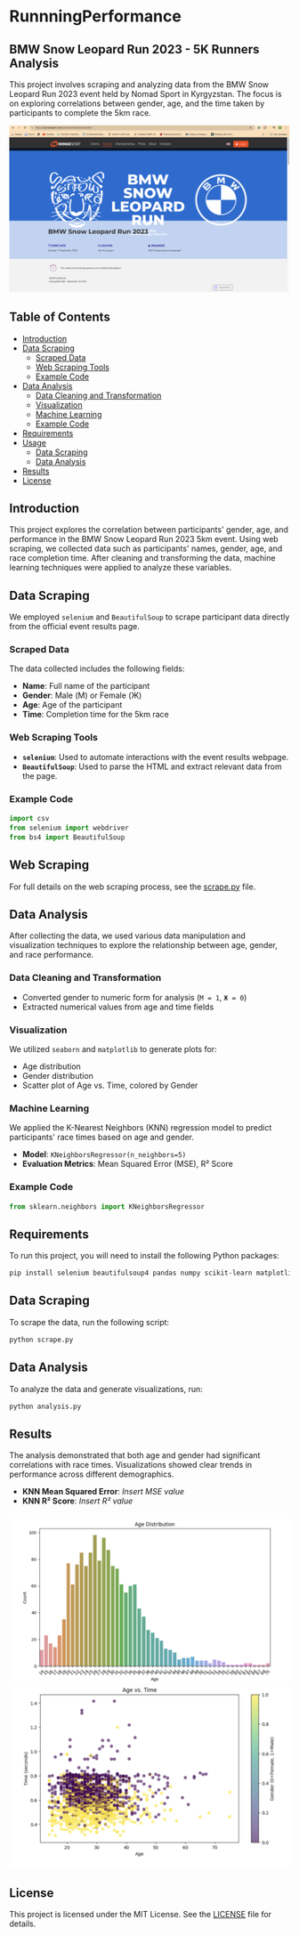 # RunnningPerformance
## BMW Snow Leopard Run 2023 - 5K Runners Analysis

This project involves scraping and analyzing data from the BMW Snow Leopard Run 2023 event held by Nomad Sport in Kyrgyzstan. The focus is on exploring correlations between gender, age, and the time taken by participants to complete the 5km race.

![Race Image](./images/runLeopard.png)

## Table of Contents
- [Introduction](#introduction)
- [Data Scraping](#data-scraping)
  - [Scraped Data](#scraped-data)
  - [Web Scraping Tools](#web-scraping-tools)
  - [Example Code](#example-code)
- [Data Analysis](#data-analysis)
  - [Data Cleaning and Transformation](#data-cleaning-and-transformation)
  - [Visualization](#visualization)
  - [Machine Learning](#machine-learning)
  - [Example Code](#example-code-1)
- [Requirements](#requirements)
- [Usage](#usage)
  - [Data Scraping](#data-scraping-1)
  - [Data Analysis](#data-analysis-1)
- [Results](#results)
- [License](#license)

## Introduction
This project explores the correlation between participants' gender, age, and performance in the BMW Snow Leopard Run 2023 5km event. Using web scraping, we collected data such as participants' names, gender, age, and race completion time. After cleaning and transforming the data, machine learning techniques were applied to analyze these variables.

## Data Scraping
We employed `selenium` and `BeautifulSoup` to scrape participant data directly from the official event results page.

### Scraped Data
The data collected includes the following fields:
- **Name**: Full name of the participant
- **Gender**: Male (М) or Female (Ж)
- **Age**: Age of the participant
- **Time**: Completion time for the 5km race

### Web Scraping Tools
- **`selenium`**: Used to automate interactions with the event results webpage.
- **`BeautifulSoup`**: Used to parse the HTML and extract relevant data from the page.

### Example Code
```python
import csv
from selenium import webdriver
from bs4 import BeautifulSoup
```
## Web Scraping
For full details on the web scraping process, see the [scrape.py](scrape.py) file.

## Data Analysis
After collecting the data, we used various data manipulation and visualization techniques to explore the relationship between age, gender, and race performance.

### Data Cleaning and Transformation
- Converted gender to numeric form for analysis (`М = 1`, `Ж = 0`)
- Extracted numerical values from age and time fields

### Visualization
We utilized `seaborn` and `matplotlib` to generate plots for:
- Age distribution
- Gender distribution
- Scatter plot of Age vs. Time, colored by Gender

### Machine Learning
We applied the K-Nearest Neighbors (KNN) regression model to predict participants' race times based on age and gender.

- **Model**: `KNeighborsRegressor(n_neighbors=5)`
- **Evaluation Metrics**: Mean Squared Error (MSE), R² Score

### Example Code
```python
from sklearn.neighbors import KNeighborsRegressor
```
## Requirements

To run this project, you will need to install the following Python packages:

```bash
pip install selenium beautifulsoup4 pandas numpy scikit-learn matplotlib seaborn
```
## Data Scraping

To scrape the data, run the following script:

```bash
python scrape.py
```

## Data Analysis

To analyze the data and generate visualizations, run:

```bash
python analysis.py
```

## Results

The analysis demonstrated that both age and gender had significant correlations with race times. Visualizations showed clear trends in performance across different demographics.

- **KNN Mean Squared Error**: *Insert MSE value*
- **KNN R² Score**: *Insert R² value*

![Race Image](./images/age.png)
![Race Image](./images/performance.png)

## License

This project is licensed under the MIT License. See the [LICENSE](LICENSE) file for details.
